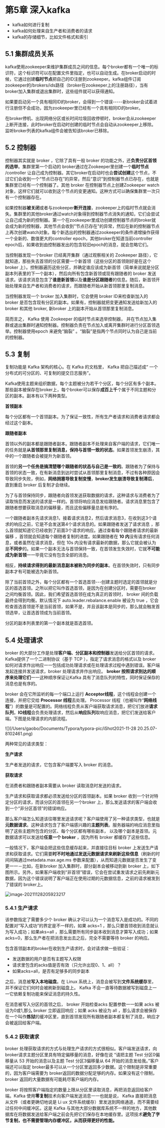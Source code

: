 # 第5章 深入kafka

- kafka如何进行复制
- kafka如何处理来自生产者和消费者的请求
- kafka的存储细节，比如文件格式和索引

## 5.1 集群成员关系

kafka使用zookeeper来维护集群成员之间的信息。每个broker都有一个唯一的标识符，这个标识符可以在配置文件里指定，也可以自动生成。在broker启动的时候，它通过创建**临时节点**把自己的ID注册到zookeeper。kafka组件订阅zookeeper的/brokers/ids路径（broker在zookeeper上的注册路径），当有broker加入集群或退出集群时，这些组件就可以获得通知。

如果要启动另一个具有相同ID的broker，会得到一个错误-----新broker会试着进行注册但不会成功，因为zookeeper里已经有一个具有相同ID的broker。

在broker停机、出现网络分区或长时间垃圾回收停顿时，broker会从zookeeper上断开连接，此时broker在启动时创建的临时节点会自动从zookeeper上移除。监听broker列表的kafka组件会被告知该broker已移除。

## 5.2 控制器

控制器其实就是 broker ，它除了具有一般 broker 的功能之外，还**负责分区首领的选举**。集群里第一个启动的 broker通过在Zookeeper里创建一个**临时节点** /controller 让自己成为控制器。其它broker在启动时也会**尝试创建**这个节点，不过它们会收到一个“节点已存在”的异常，然后“意识”到控制器节点已存在，也就是集群里已经有一个控制器了。其他 broker 在控制器节点上创建Zookeeper watch 对象，这样它们就可以收到这个节点的变更通知。这种方式可以确保集群里一次只有一个控制器存在。

如果控制器**被关闭**或者与zookeeper**断开连接**，zookeeper上的临时节点就会消失。集群里的其他broker通过watch对象得到控制器节点消失的通知，它们会尝试让自己成为新的控制器。第一个在zookeeper里成功创建控制器节点的broker就会成为新的控制器，其他节点会收到"节点已存在"的异常，然后在新的控制器节点上再次创建watch对象。每个新选出的控制器通过zookeeper的条件递增操作获得一个全新的、数值更大的controller epoch，其他broker在知道当前controller epoch后，如果收到由控制器发出的包含较旧epoch的消息，就会忽略它们。

当控制器发现一个broker 已经离开集群（通过观察相关的 Zookeeper 路径），它就知道，那些失去首领的分区需要一个新首领（这些分区的首领刚好是在这个 broker 上）。控制器遍历这些分区，并确定谁应该成为新首领（简单来说就是分区副本列表里的下一个副本），然后向所有包含新首领或现有跟随者的 broker 发送请求。该请求消息包含了**谁是新首领**以及**谁是分区跟随者**的信息。随后，新首领开始处理来自生产者和消费者的请求，而跟随者开始从新首领那里复制消息。

当控制器发现一个 broker 加入集群时，它会使用 broker ID来检查新加入的 broker 是否包含现有分区的副本。如果有，控制器就把变更通知发送给新加入的 broker 和其他 broker, 新broker 上的副本开始从首领那里复制消息。

简而言之， Kafka 使用 Zookeeper 的临时节点来选举控制器， 并在节点加入集群或退出集群时通知控制器。控制器负责在节点加入或离开集群时进行分区首领选举。控制器使用epoch 来避免“脑裂” 。“脑裂”是指两个节点同时认为自己是当前的控制器。

## 5.3 复制

复制功能是 Kafka 架构的核心。在 Kafka 的文档里， Kafka 把自己描述成“ 一个分布式的可分区的、可复制的提交日志服务”。

Kafka使用主题来组织数据，每个主题被分为若干个分区，每个分区有多个副本。那些副本被保存在broker上，每个broker可以保存**成百上千**个属于不同主题和分区的副本。副本有以下两种类型。

**首领副本**

每个分区都有一个首领副本。为了保证一致性，所有生产者请求和消费者请求都会经过这个副本。

**跟随者副本**

首领以外的副本都是跟随者副本。跟随者副本不处理来自客户端的请求，它们唯一的任务就是**从首领那里复制消息，保持与首领一致的状态**。如果首领发生崩渍，其中的一个跟随者会被提升为新首领。

首领的**另一个任务是搞清楚哪个跟随者的状态与自己是一致的**。跟随者为了保持与首领的状态一致，在有新消息到达时尝试从首领那里复制消息，不过有各种原因会导致同步失败，例如，**网络拥塞导致复制变慢**，**broker发生崩溃导致复制滞后**，直到重启 broker 后复制才会继续。

为了与首领保持同步，跟随者向首领发送获取数据的请求，这种请求与消费者为了读取悄息而发送的请求是一样的。首领将响应消息发给跟随者。请求消息里包含了跟随者想要获取消息的偏移量，而且这些偏移量总是有序的。

一个跟随者副本先请求淌息1，接着请求消息2，然后请求消息3，在收到这3个请求的响应之前，它是不会发送第4个请求消息的。如果跟随者发送了请求消息 ，那么首领就知道它已经收到了前面3个请求的响应。通过查看每个跟随者请求的最新偏移 ，首领就会知道每个跟随者复制的进度。如果跟随者在 **10 内**没有请求任何消息，或者虽然在请求消息，但在 10s 内没有请求最新的数据，那么它就会被认为是**不同步**的。如果一个副本无法与首领保持一致，在首领发生失效时，它就**不可能成为新首领**一一毕竟它没有包含全部的消息。

相反，**持续请求得到的最新消息副本被称为同步的副本**。在首领失效时，只有同步副本才有可能被选为新首领。

除了当前首领之外，每个分区都有一个首选首领---创建主题时选定的首领就是分区的首选首领。之所以把它叫作首选首领，是因为在创建分区时，需要在broker 之间均衡首领。因此，我们希望首选首领在成为真正的首领时， broker 间的负载最终会得到均衡。默认情况下 auto.leader.rebalance.enable 被设为 true ，它会检查首选首领是不是当前首领，如果不是，并且该副本是同步的，那么就会触发首领选举，让首选首领成为当前首领。

分区的副本列表里的第一个副本就是首选首领。

## 5.4 处理请求

broker 的大部分工作是处理**客户端、分区副本和控制器**发送给分区首领的请求。 Kafka提供了一个二进制协议（基于 TCP ），指定了请求消息的格式以及 broker 如何对请求作出响应一一包括成功处理请求或在处理请求过程中遇到错误。客户端发起连接并发送请求，broker 处理请求井作出响应。 **broker 按照请求到达的顺序来处理它们**一一这种顺序保证让Kafka 具有了消息队列的特性，同时保证保存的消息也是有序的。

broker 会在它所监听的每一个端口上运行 **Acceptor线程**，这个线程会创建一个连接，并把它交给 **Processor 线程**去处理。 Processor 线程（也被叫作“**网络线程**”）的数量是可配置的。网络线程负责从客户端获取请求消息，把它们放进**请求队列**，**IO线程**会负责处理请求，然后从**响应队列**取响应消息，把它们发送给客户端。下图是处理请求的内部流程。

![](/Users/gaobo/Documents/Typora/typora-pic/iShot2021-11-28 20.25.07-8102461.png)

两种常见的请求类型：

**生产请求**

生产者发送的请求，它包含客户端要写入 broker 的消息。

**获取请求**

在消费者和跟随者副本需要从 broker 读取消息时发送的请求。

生产请求和获取请求都必须发送给分区的首领副本。如果 broker 收到一个针对特定分区的请求，而该分区的首领在另一个broker 上，那么发送请求的客户端会收到一个“非分区首领”的错误响应。

那么客户端怎么知道该往哪里发送请求呢？客户端使用了另一种请求类型，也就是**元数据请求**。这种请求包含了客户端感兴趣的**主题列表**。服务器端的响应消息里指明了这些主题所包含的分区、每个分区都有哪些副本， 以及哪个副本是首领。元数据请求可以发送给**任意一个 broker** ，因为所有 broker 都缓存了这些信息。

一般情况下，客户端会把这些信息缓存起来，并直接往目标 broker 上发送生产请求和获取请求。它们需要**时不时地通过发送元数据请求来刷新这些信息**（刷新的时间间隔通过metadata.max.age.ms 参数来配置），从而知道元数据是否发生了变更一一－比如，在新broker 加入集群时，部分副本会被移动到新 broker 上，如下图所示。另外，如果客户端收到“非首领”错误，它会在尝试重发请求之前先刷新元数据，因为这个错误说明了客户端正在使用过期的元数据信息，之前的请求被发到了错误的 broker上。

![image-20211128205923217](https://typora-gao-pic.oss-cn-beijing.aliyuncs.com/image-20211128205923217.png)

### 5.4.1 生产请求

该参数指定了需要多少个 broker 确认才可以认为一个消息写入是成功的。不同的配置对“写入成功”的界定是不一样的，如果 acks=1 ，那么只要首领收到消息就认为写入成功；如果aks=all ，那么需要所有同步副本收到消息才算写入成功；如果 acks=0，那么生产者在把消息发出去之后，完全不需要等待 broker 的响应。

包含首领副本的broker在收到生产请求时，会对请求做一些验证：

- 发送数据的用户是否有主题写入权限
- 请求里包含的acks值是否有效（只允许出现0、1、all）？
- 如果acks=all，是否有足够多的同步副本

之后，消息被**写入本地磁盘**。在 Linux 系统上，消息会被写到**文件系统缓存**里，并不保证它们何时会被刷新到磁盘上。 Kafka 不会一直等待数据被写到磁盘上一一它依赖复制功能来保证消息的持久性。

在消息被写入分区的首领之后， broker 开始检查acks 配置参数一一如果 acks 被设为0或1,那么 broker 立即返回响应；如果 acks 被设为 all ，那么请求会被保存在一个叫作**炼狱**的缓冲区里，直到首领发现所有跟随者副本都复制了消息，晌应才会被返回给客户端。

### 5.4.2 获取请求

broker 处理获取请求的方式与处理生产请求的方式很相似。客户端发送请求，向 broker请求主题分区里具有特定偏移量的消息，好像在说 “请把主题 Test 分区0偏移量从 53 开始的消息以及主题 Test 分区3偏移量从 64 开始的消息发给我。”客户端还可以指定 broker最多可以从一个分区里返回多少数据。这个限制是非常重要的，因为客户端需要为 broker返回的数据分配足够的内存。如果没有这个限制，broker 返回的大量数据有可能耗尽客户端的内存。

broker 将按照客户端指定的数量上限从分区里读取消息，再把消息返回给客户端。Kafka 使用**零复制**技术向客户端发送消息一一也就是说， Kafka 直接把消息从文件（或者更确切地说是 Li ux 文件系统缓存）里发送到网络通道，而不需要经过任何中间缓冲区。这是 Kafka 与其他大部分数据库系统不一样的地方，其他数据库在将数据发送给客户端之前会先把它们保存在本地缓存里。这项技术**避免了字节复制，也不需要管理内存缓冲区，从而获得更好的性能。**

